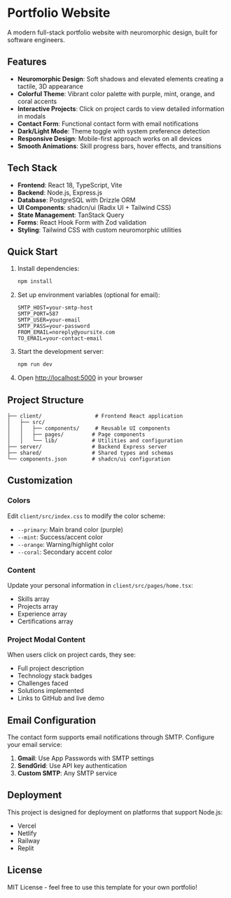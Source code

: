 # Portfolio Website

A modern full-stack portfolio website with neuromorphic design, built for software engineers.

## Features

- **Neuromorphic Design**: Soft shadows and elevated elements creating a tactile, 3D appearance
- **Colorful Theme**: Vibrant color palette with purple, mint, orange, and coral accents
- **Interactive Projects**: Click on project cards to view detailed information in modals
- **Contact Form**: Functional contact form with email notifications
- **Dark/Light Mode**: Theme toggle with system preference detection
- **Responsive Design**: Mobile-first approach works on all devices
- **Smooth Animations**: Skill progress bars, hover effects, and transitions

## Tech Stack

- **Frontend**: React 18, TypeScript, Vite
- **Backend**: Node.js, Express.js
- **Database**: PostgreSQL with Drizzle ORM
- **UI Components**: shadcn/ui (Radix UI + Tailwind CSS)
- **State Management**: TanStack Query
- **Forms**: React Hook Form with Zod validation
- **Styling**: Tailwind CSS with custom neuromorphic utilities

## Quick Start

1. Install dependencies:
   ```bash
   npm install
   ```

2. Set up environment variables (optional for email):
   ```
   SMTP_HOST=your-smtp-host
   SMTP_PORT=587
   SMTP_USER=your-email
   SMTP_PASS=your-password
   FROM_EMAIL=noreply@yoursite.com
   TO_EMAIL=your-contact-email
   ```

3. Start the development server:
   ```bash
   npm run dev
   ```

4. Open [http://localhost:5000](http://localhost:5000) in your browser

## Project Structure

```
├── client/                 # Frontend React application
│   ├── src/
│   │   ├── components/     # Reusable UI components
│   │   ├── pages/         # Page components
│   │   └── lib/           # Utilities and configuration
├── server/                # Backend Express server
├── shared/                # Shared types and schemas
└── components.json        # shadcn/ui configuration
```

## Customization

### Colors
Edit `client/src/index.css` to modify the color scheme:
- `--primary`: Main brand color (purple)
- `--mint`: Success/accent color
- `--orange`: Warning/highlight color
- `--coral`: Secondary accent color

### Content
Update your personal information in `client/src/pages/home.tsx`:
- Skills array
- Projects array
- Experience array
- Certifications array

### Project Modal Content
When users click on project cards, they see:
- Full project description
- Technology stack badges
- Challenges faced
- Solutions implemented
- Links to GitHub and live demo

## Email Configuration

The contact form supports email notifications through SMTP. Configure your email service:

1. **Gmail**: Use App Passwords with SMTP settings
2. **SendGrid**: Use API key authentication
3. **Custom SMTP**: Any SMTP service

## Deployment

This project is designed for deployment on platforms that support Node.js:
- Vercel
- Netlify
- Railway
- Replit

## License

MIT License - feel free to use this template for your own portfolio!
